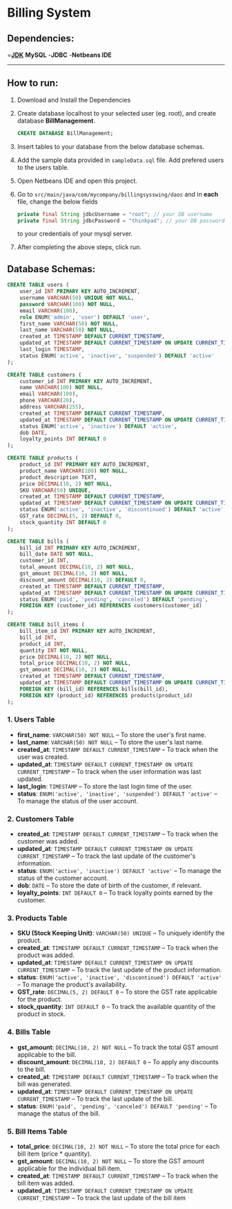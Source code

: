# **Billing System**

## Dependencies: 
=**[JDK](https://www.oracle.com/pk/java/technologies/downloads/)**
**MySQL**
-**JDBC** 
-**Netbeans IDE**

---

## How to run:

1. Download and Install the Dependencies
2. Create database localhost to your selected user (eg. root), and create database **BillManagement**.

   ```sql
   CREATE DATABASE BillManagement;
   ```
3. Insert tables to your database from the below database schemas.
4. Add the sample data provided in `sampleData.sql` file. Add prefered users to the users table.
5. Open Netbeans IDE and open this project.
6. Go to `src/main/java/com/mycompany/billingsysswing/daos` and in **each** file, change the below fields

   ```java
   private final String jdbcUsername = "root"; // your DB username
   private final String jdbcPassword = "thinkpad"; // your DB password
   ```
   to your credentials of your mysql server.
7. After completing the above steps, click run.

## Database Schemas:

```sql
CREATE TABLE users (
    user_id INT PRIMARY KEY AUTO_INCREMENT,
    username VARCHAR(50) UNIQUE NOT NULL,
    password VARCHAR(100) NOT NULL,
    email VARCHAR(100),
    role ENUM('admin', 'user') DEFAULT 'user',
    first_name VARCHAR(50) NOT NULL,
    last_name VARCHAR(50) NOT NULL,
    created_at TIMESTAMP DEFAULT CURRENT_TIMESTAMP,
    updated_at TIMESTAMP DEFAULT CURRENT_TIMESTAMP ON UPDATE CURRENT_TIMESTAMP,
    last_login TIMESTAMP,
    status ENUM('active', 'inactive', 'suspended') DEFAULT 'active'
);

CREATE TABLE customers (
    customer_id INT PRIMARY KEY AUTO_INCREMENT,
    name VARCHAR(100) NOT NULL,
    email VARCHAR(100),
    phone VARCHAR(20),
    address VARCHAR(255),
    created_at TIMESTAMP DEFAULT CURRENT_TIMESTAMP,
    updated_at TIMESTAMP DEFAULT CURRENT_TIMESTAMP ON UPDATE CURRENT_TIMESTAMP,
    status ENUM('active', 'inactive') DEFAULT 'active',
    dob DATE,
    loyalty_points INT DEFAULT 0
);

CREATE TABLE products (
    product_id INT PRIMARY KEY AUTO_INCREMENT,
    product_name VARCHAR(100) NOT NULL,
    product_description TEXT,
    price DECIMAL(10, 2) NOT NULL,
    SKU VARCHAR(50) UNIQUE,
    created_at TIMESTAMP DEFAULT CURRENT_TIMESTAMP,
    updated_at TIMESTAMP DEFAULT CURRENT_TIMESTAMP ON UPDATE CURRENT_TIMESTAMP,
    status ENUM('active', 'inactive', 'discontinued') DEFAULT 'active',
    GST_rate DECIMAL(5, 2) DEFAULT 0,
    stock_quantity INT DEFAULT 0
);

CREATE TABLE bills (
    bill_id INT PRIMARY KEY AUTO_INCREMENT,
    bill_date DATE NOT NULL,
    customer_id INT,
    total_amount DECIMAL(10, 2) NOT NULL,
    gst_amount DECIMAL(10, 2) NOT NULL,
    discount_amount DECIMAL(10, 2) DEFAULT 0,
    created_at TIMESTAMP DEFAULT CURRENT_TIMESTAMP,
    updated_at TIMESTAMP DEFAULT CURRENT_TIMESTAMP ON UPDATE CURRENT_TIMESTAMP,
    status ENUM('paid', 'pending', 'canceled') DEFAULT 'pending',
    FOREIGN KEY (customer_id) REFERENCES customers(customer_id)
);

CREATE TABLE bill_items (
    bill_item_id INT PRIMARY KEY AUTO_INCREMENT,
    bill_id INT,
    product_id INT,
    quantity INT NOT NULL,
    price DECIMAL(10, 2) NOT NULL,
    total_price DECIMAL(10, 2) NOT NULL,
    gst_amount DECIMAL(10, 2) NOT NULL,
    created_at TIMESTAMP DEFAULT CURRENT_TIMESTAMP,
    updated_at TIMESTAMP DEFAULT CURRENT_TIMESTAMP ON UPDATE CURRENT_TIMESTAMP,
    FOREIGN KEY (bill_id) REFERENCES bills(bill_id),
    FOREIGN KEY (product_id) REFERENCES products(product_id)
);
```
### 1. Users Table

- **first_name**: `VARCHAR(50) NOT NULL` – To store the user's first name.
- **last_name**: `VARCHAR(50) NOT NULL` – To store the user's last name.
- **created_at**: `TIMESTAMP DEFAULT CURRENT_TIMESTAMP` – To track when the user was created.
- **updated_at**: `TIMESTAMP DEFAULT CURRENT_TIMESTAMP ON UPDATE CURRENT_TIMESTAMP` – To track when the user information was last updated.
- **last_login**: `TIMESTAMP` – To store the last login time of the user.
- **status**: `ENUM('active', 'inactive', 'suspended') DEFAULT 'active'` – To manage the status of the user account.

### 2. Customers Table

- **created_at**: `TIMESTAMP DEFAULT CURRENT_TIMESTAMP` – To track when the customer was added.
- **updated_at**: `TIMESTAMP DEFAULT CURRENT_TIMESTAMP ON UPDATE CURRENT_TIMESTAMP` – To track the last update of the customer's information.
- **status**: `ENUM('active', 'inactive') DEFAULT 'active'` – To manage the status of the customer account.
- **dob**: `DATE` – To store the date of birth of the customer, if relevant.
- **loyalty_points**: `INT DEFAULT 0` – To track loyalty points earned by the customer.

### 3. Products Table

- **SKU (Stock Keeping Unit)**: `VARCHAR(50) UNIQUE` – To uniquely identify the product.
- **created_at**: `TIMESTAMP DEFAULT CURRENT_TIMESTAMP` – To track when the product was added.
- **updated_at**: `TIMESTAMP DEFAULT CURRENT_TIMESTAMP ON UPDATE CURRENT_TIMESTAMP` – To track the last update of the product information.
- **status**: `ENUM('active', 'inactive', 'discontinued') DEFAULT 'active'` – To manage the product's availability.
- **GST_rate**: `DECIMAL(5, 2) DEFAULT 0` – To store the GST rate applicable for the product.
- **stock_quantity**: `INT DEFAULT 0` – To track the available quantity of the product in stock.

### 4. Bills Table

- **gst_amount**: `DECIMAL(10, 2) NOT NULL` – To track the total GST amount applicable to the bill.
- **discount_amount**: `DECIMAL(10, 2) DEFAULT 0` – To apply any discounts to the bill.
- **created_at**: `TIMESTAMP DEFAULT CURRENT_TIMESTAMP` – To track when the bill was generated.
- **updated_at**: `TIMESTAMP DEFAULT CURRENT_TIMESTAMP ON UPDATE CURRENT_TIMESTAMP` – To track the last update of the bill.
- **status**: `ENUM('paid', 'pending', 'canceled') DEFAULT 'pending'` – To manage the status of the bill.

### 5. Bill Items Table

- **total_price**: `DECIMAL(10, 2) NOT NULL` – To store the total price for each bill item (price * quantity).
- **gst_amount**: `DECIMAL(10, 2) NOT NULL` – To store the GST amount applicable for the individual bill item.
- **created_at**: `TIMESTAMP DEFAULT CURRENT_TIMESTAMP` – To track when the bill item was added.
- **updated_at**: `TIMESTAMP DEFAULT CURRENT_TIMESTAMP ON UPDATE CURRENT_TIMESTAMP` – To track the last update of the bill item

